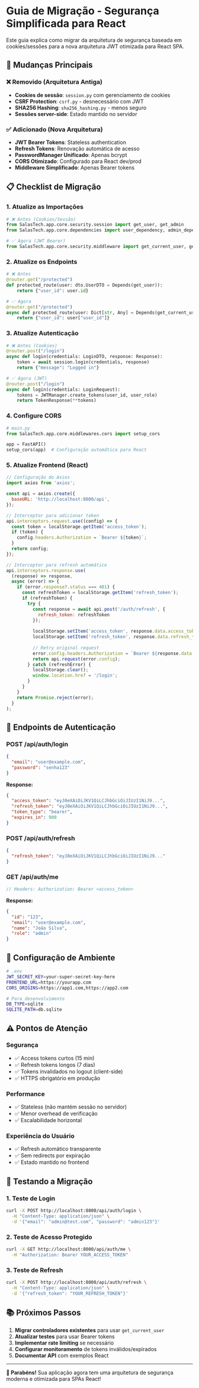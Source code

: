 # Guia de Migração - Segurança Simplificada para React

Este guia explica como migrar da arquitetura de segurança baseada em cookies/sessões para a nova arquitetura JWT otimizada para React SPA.

## 🔄 Mudanças Principais

### ❌ **Removido (Arquitetura Antiga)**
- **Cookies de sessão**: `session.py` com gerenciamento de cookies
- **CSRF Protection**: `csrf.py` - desnecessário com JWT
- **SHA256 Hashing**: `sha256_hashing.py` - menos seguro
- **Sessões server-side**: Estado mantido no servidor

### ✅ **Adicionado (Nova Arquitetura)**
- **JWT Bearer Tokens**: Stateless authentication
- **Refresh Tokens**: Renovação automática de acesso
- **PasswordManager Unificado**: Apenas bcrypt
- **CORS Otimizado**: Configurado para React dev/prod
- **Middleware Simplificado**: Apenas Bearer tokens

## 📋 Checklist de Migração

### 1. **Atualize as Importações**

```python
# ❌ Antes (Cookies/Sessão)
from SalasTech.app.core.security.session import get_user, get_admin
from SalasTech.app.core.dependencies import user_dependency, admin_dependency

# ✅ Agora (JWT Bearer)
from SalasTech.app.core.security.middleware import get_current_user, get_admin_user
```

### 2. **Atualize os Endpoints**

```python
# ❌ Antes
@router.get("/protected")
def protected_route(user: dto.UserDTO = Depends(get_user)):
    return {"user_id": user.id}

# ✅ Agora  
@router.get("/protected")
async def protected_route(user: Dict[str, Any] = Depends(get_current_user)):
    return {"user_id": user["user_id"]}
```

### 3. **Atualize Autenticação**

```python
# ❌ Antes (Cookies)
@router.post("/login")
async def login(credentials: LoginDTO, response: Response):
    token = await session.login(credentials, response)
    return {"message": "Logged in"}

# ✅ Agora (JWT)
@router.post("/login")
async def login(credentials: LoginRequest):
    tokens = JWTManager.create_tokens(user_id, user_role)
    return TokenResponse(**tokens)
```

### 4. **Configure CORS**

```python
# main.py
from SalasTech.app.core.middlewares.cors import setup_cors

app = FastAPI()
setup_cors(app)  # Configuração automática para React
```

### 5. **Atualize Frontend (React)**

```javascript
// Configuração do Axios
import axios from 'axios';

const api = axios.create({
  baseURL: 'http://localhost:8000/api',
});

// Interceptor para adicionar token
api.interceptors.request.use((config) => {
  const token = localStorage.getItem('access_token');
  if (token) {
    config.headers.Authorization = `Bearer ${token}`;
  }
  return config;
});

// Interceptor para refresh automático
api.interceptors.response.use(
  (response) => response,
  async (error) => {
    if (error.response?.status === 401) {
      const refreshToken = localStorage.getItem('refresh_token');
      if (refreshToken) {
        try {
          const response = await api.post('/auth/refresh', {
            refresh_token: refreshToken
          });
          
          localStorage.setItem('access_token', response.data.access_token);
          localStorage.setItem('refresh_token', response.data.refresh_token);
          
          // Retry original request
          error.config.headers.Authorization = `Bearer ${response.data.access_token}`;
          return api.request(error.config);
        } catch (refreshError) {
          localStorage.clear();
          window.location.href = '/login';
        }
      }
    }
    return Promise.reject(error);
  }
);
```

## 🚀 Endpoints de Autenticação

### **POST /api/auth/login**
```json
{
  "email": "user@example.com",
  "password": "senha123"
}
```

**Response:**
```json
{
  "access_token": "eyJ0eXAiOiJKV1QiLCJhbGciOiJIUzI1NiJ9...",
  "refresh_token": "eyJ0eXAiOiJKV1QiLCJhbGciOiJIUzI1NiJ9...",
  "token_type": "bearer",
  "expires_in": 900
}
```

### **POST /api/auth/refresh**
```json
{
  "refresh_token": "eyJ0eXAiOiJKV1QiLCJhbGciOiJIUzI1NiJ9..."
}
```

### **GET /api/auth/me**
```javascript
// Headers: Authorization: Bearer <access_token>
```

**Response:**
```json
{
  "id": "123",
  "email": "user@example.com", 
  "name": "João Silva",
  "role": "admin"
}
```

## 🔧 Configuração de Ambiente

```bash
# .env
JWT_SECRET_KEY=your-super-secret-key-here
FRONTEND_URL=https://yourapp.com
CORS_ORIGINS=https://app1.com,https://app2.com

# Para desenvolvimento
DB_TYPE=sqlite
SQLITE_PATH=db.sqlite
```

## ⚠️ Pontos de Atenção

### **Segurança**
- ✅ Access tokens curtos (15 min)
- ✅ Refresh tokens longos (7 dias)
- ✅ Tokens invalidados no logout (client-side)
- ✅ HTTPS obrigatório em produção

### **Performance**
- ✅ Stateless (não mantém sessão no servidor)
- ✅ Menor overhead de verificação
- ✅ Escalabilidade horizontal

### **Experiência do Usuário**
- ✅ Refresh automático transparente
- ✅ Sem redirects por expiração
- ✅ Estado mantido no frontend

## 🧪 Testando a Migração

### 1. **Teste de Login**
```bash
curl -X POST http://localhost:8000/api/auth/login \
  -H "Content-Type: application/json" \
  -d '{"email": "admin@test.com", "password": "admin123"}'
```

### 2. **Teste de Acesso Protegido**
```bash
curl -X GET http://localhost:8000/api/auth/me \
  -H "Authorization: Bearer YOUR_ACCESS_TOKEN"
```

### 3. **Teste de Refresh**
```bash
curl -X POST http://localhost:8000/api/auth/refresh \
  -H "Content-Type: application/json" \
  -d '{"refresh_token": "YOUR_REFRESH_TOKEN"}'
```

## 📚 Próximos Passos

1. **Migrar controladores existentes** para usar `get_current_user`
2. **Atualizar testes** para usar Bearer tokens
3. **Implementar rate limiting** se necessário
4. **Configurar monitoramento** de tokens inválidos/expirados
5. **Documentar API** com exemplos React

---

**🎉 Parabéns!** Sua aplicação agora tem uma arquitetura de segurança moderna e otimizada para SPAs React!
